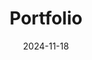 ---
layout: post
title: Portfolio
date: 2024-11-18
categories: [INSA]
image: /assets/covers/energy.png
---